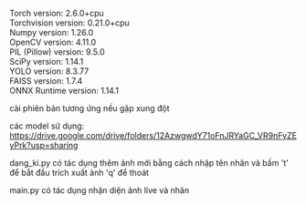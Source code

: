 Torch version: 2.6.0+cpu  
Torchvision version: 0.21.0+cpu  
Numpy version: 1.26.0  
OpenCV version: 4.11.0  
PIL (Pillow) version: 9.5.0  
SciPy version: 1.14.1  
YOLO version: 8.3.77  
FAISS version: 1.7.4  
ONNX Runtime version: 1.14.1   

cài phiên bản tương ứng nếu gặp xung đột  

các model sử dụng: https://drive.google.com/drive/folders/12AzwgwdY71oFnJRYaGC_VR9nFyZEyPrk?usp=sharing

dang_ki.py có tác dụng thêm ảnh mới bằng cách nhập tên nhãn và bấm 't' để bắt đầu trích xuất ảnh 'q' để thoát  

main.py có tác dụng nhận diện ảnh live và nhãn